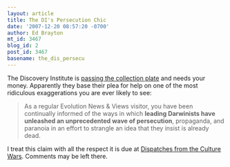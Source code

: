 ```yaml
---
layout: article
title: The DI's Persecution Chic
date: '2007-12-20 08:57:20 -0700'
author: Ed Brayton
mt_id: 3467
blog_id: 2
post_id: 3467
basename: the_dis_persecu
---
```

The Discovery Institute is [passing the collection plate](http://www.evolutionnews.org/2007/12/two_years_ago_this_month.html) and needs your money. Apparently they base their plea for help on one of the most ridiculous exaggerations you are ever likely to see:

> As a regular Evolution News & Views visitor, you have been continually informed of the ways in which **leading Darwinists have unleashed an unprecedented wave of persecution**, propaganda, and paranoia in an effort to strangle an idea that they insist is already dead.

I treat this claim with all the respect it is due at [Dispatches from the Culture Wars](http://scienceblogs.com/dispatches/2007/12/the_dis_persecution_chic.php). Comments may be left there.
